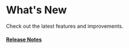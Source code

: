 # What's New

Check out the latest features and improvements.

#### [Release Notes](https://github.com/hypernym-studio/nuxt-font/releases)
